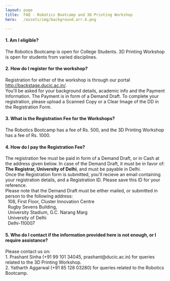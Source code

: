 ```yaml
---
layout: page
title:  FAQ - Robotics Bootcamp and 3D Printing Workshop
hero:   /assets/img/background.arr.b.png

---
```

<div class="container" id="about">
    <h4>1. Am I eligible?</h4>
    <p>The Robotics Bootcamp is open for College Students. 3D Printing Workshop is open for students from varied disciplines.</p>
    <h4>2. How do I register for the workshop?</h4>
    <p>Registration for either of the workshop is through our portal <a href="http://backstage.ducic.ac.in/">http://backstage.ducic.ac.in/</a>.<br>
    You'll be asked for your background details, academic info and the Payment Information. The Payment is in form of a Demand Draft. To complete your registration, please upload a Scanned Copy or a Clear Image of the DD in the Registration Form.</p>
    <h4>3. What is the Registration Fee for the Workshops?</h4>
    <p>The Robotics Bootcamp has a fee of Rs. 500, and the 3D Printing Workshop has a fee of Rs. 1000.</p>
    <h4>4. How do I pay the Registration Fee?</h4>
    <p>The registration fee must be paid in form of a Demand Draft, or in Cash at the address given below. In case of the Demand Draft, it must be in favor of: <strong>The Registrar, University of Delhi</strong>, and must be payable in Delhi.<br>
    Once the Registration form is submitted, you'll recieve an email containing your registration details, and a Registration ID. Please save this ID for your reference.<br>
    Please note that the Demand Draft must be either mailed, or submitted in person to the following address:<br>
    &nbsp;&nbsp;108, First Floor, Cluster Innovation Centre<br>
    &nbsp;&nbsp;Rugby Sevens Building,<br>
    &nbsp;&nbsp;University Stadium, G.C. Narang Marg<br>
    &nbsp;&nbsp;University of Delhi<br>
    &nbsp;&nbsp;Delhi-110007</p>
    <h4>5. Who do I contact if the information provided here is not enough, or I require assistance?</h4>
    <p>Please contact us on:<br>
    1. Prashant Sinha (+91 99 101 34045, prashant@ducic.ac.in) for queries related to the 3D Printing Workshop.<br>
    2. Yatharth Aggarwal (+91 85 128 03280) for queries related to the Robotics Bootcamp.</p>
</div>
